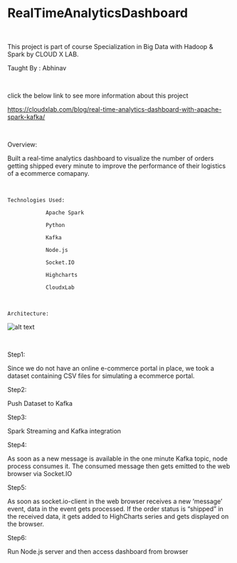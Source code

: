 # RealTimeAnalyticsDashboard

</br>

This project is part of course Specialization in Big Data with Hadoop & Spark by CLOUD X LAB.

Taught By : Abhinav

</br>

click the below link to see more information about this project 

https://cloudxlab.com/blog/real-time-analytics-dashboard-with-apache-spark-kafka/

 
</br>

  Overview:
 
  Built a real-time analytics dashboard to visualize the number of orders getting shipped every minute to improve the performance of their logistics of a ecommerce comapany.

</br>



    Technologies Used:

                Apache Spark 

                Python

  				Kafka 

  				Node.js

   				Socket.IO  

   				Highcharts 

   				CloudxLab 


</br>

    Architecture:

![alt text](https://github.com/RepakaRamateja/RealTimeAnalyticsDashboard/blob/master/architecture.png)

</br>

 Step1:

 Since we do not have an online e-commerce portal in place, we took a dataset containing CSV files for simulating a ecommerce portal.

 Step2:

 Push Dataset to Kafka

 Step3:

 Spark Streaming and Kafka integration

 Step4:

 As soon as a new message is available in the one minute Kafka topic, node process consumes it. The consumed message then gets emitted to the web browser via Socket.IO

 Step5:

 As soon as socket.io-client in the web browser receives a new ‘message’ event, data in the event gets processed. If the order status is “shipped” in the received data, it gets added to HighCharts series and gets displayed on the browser.

 Step6:

 Run Node.js server  and then access dashboard from browser 




